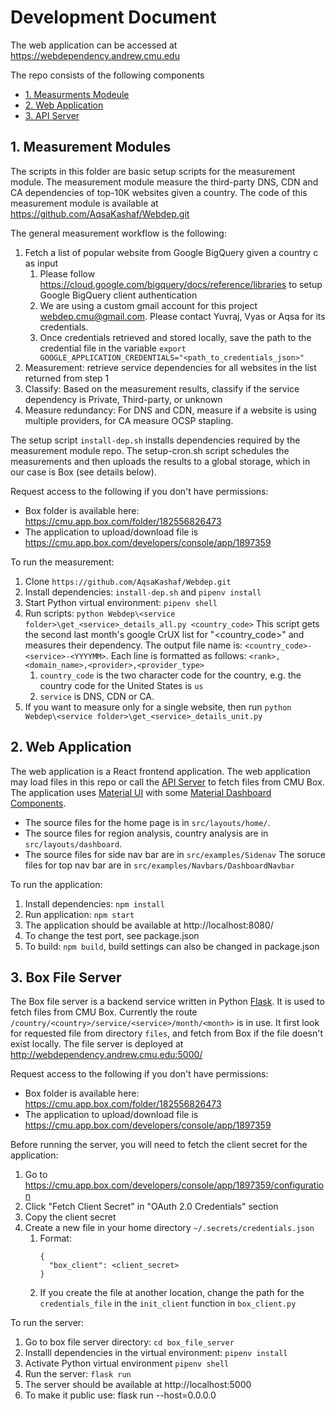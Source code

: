 # Development Document
The web application can be accessed at https://webdependency.andrew.cmu.edu

The repo consists of the following components
  - [1. Measurments Modeule](#1-measurements-scripts)
  - [2. Web Application](#2-web-application)
  - [3. API Server](#3-box-file-server)
  
## 1. Measurement Modules
The scripts in this folder are basic setup scripts for the measurement module. The measurement module measure the third-party DNS, CDN and CA dependencies of top-10K websites given a country. The code of this measurement module is available at https://github.com/AqsaKashaf/Webdep.git

The general measurement workflow is the following:
1. Fetch a list of popular website from Google BigQuery given a country c as input
    1. Please follow https://cloud.google.com/bigquery/docs/reference/libraries to setup Google BigQuery client authentication
    1. We are using a custom gmail account for this project webdep.cmu@gmail.com. Please contact Yuvraj, Vyas or Aqsa for its credentials.
    1. Once credentials retrieved and stored locally, save the path to the credential file in the variable `export GOOGLE_APPLICATION_CREDENTIALS="<path_to_credentials_json>"` 
1. Measurement: retrieve service dependencies for all websites in the list returned from step 1
1. Classify: Based on the measurement results, classify if the service dependency is Private, Third-party, or unknown
1. Measure redundancy: For DNS and CDN, measure if a website is using multiple providers, for CA measure OCSP stapling.

The setup script `install-dep.sh` installs dependencies required by the measurement module repo. The setup-cron.sh script schedules the measurements and then uploads the results to a global storage, which in our case is Box (see details below).


Request access to the following if you don't have permissions:
- Box folder is available here: https://cmu.app.box.com/folder/182556826473
- The application to upload/download file is https://cmu.app.box.com/developers/console/app/1897359

To run the measurement:
1. Clone `https://github.com/AqsaKashaf/Webdep.git`
1. Install dependencies: `install-dep.sh` and `pipenv install`
1. Start Python virtual environment: `pipenv shell`
1. Run scripts: `python Webdep\<service folder>\get_<service>_details_all.py <country_code>` This script gets the second last month's google CrUX list for "<country_code>" and measures their dependency. The output file name is: `<country_code>-<service>-<YYYYMM>`. Each line is formatted as follows: `<rank>,<domain_name>,<provider>,<provider_type>`
    1. `country_code` is the two character code for the country, e.g. the country code for the United States is `us`
    1. `service` is DNS, CDN or CA.
1. If you want to measure only for a single website, then run `python Webdep\<service folder>\get_<service>_details_unit.py`



## 2. Web Application
The web application is a React frontend application. The web application may load files in this repo or call the [API Server](#3-box-file-server) to fetch files from CMU Box. The application uses [Material UI](https://mui.com/material-ui/getting-started/overview/) with some [Material Dashboard Components](https://www.creative-tim.com/learning-lab/react/routing-system/material-dashboard/).

- The source files for the home page is in `src/layouts/home/`. 
- The source files for region analysis, country analysis are in `src/layouts/dashboard`. 
- The source files for side nav bar are in `src/examples/Sidenav`
The soruce files for top nav bar are in `src/examples/Navbars/DashboardNavbar`

To run the application:
1. Install dependencies: `npm install`
1. Run application: `npm start`
1. The application should be available at http://localhost:8080/
1. To change the test port, see package.json
1. To build: `npm build`, build settings can also be changed in package.json


## 3. Box File Server
The Box file server is a backend service written in Python [Flask](https://flask.palletsprojects.com/en/2.2.x/). It is used to fetch files from CMU Box. Currently the route `/country/<country>/service/<service>/month/<month>` is in use. It first look for requested file from directory `files`, and fetch from Box if the file doesn't exist locally. The file server is deployed at http://webdependency.andrew.cmu.edu:5000/


Request access to the following if you don't have permissions:
- Box folder is available here: https://cmu.app.box.com/folder/182556826473
- The application to upload/download file is https://cmu.app.box.com/developers/console/app/1897359

Before running the server, you will need to fetch the client secret for the application:
1. Go to https://cmu.app.box.com/developers/console/app/1897359/configuration
1. Click "Fetch Client Secret" in "OAuth 2.0 Credentials" section
1. Copy the client secret
1. Create a new file in your home directory `~/.secrets/credentials.json`
    1. Format:
        ```
        {
          "box_client": <client_secret>
        }
        ```
    1. If you create the file at another location, change the path for the `credentials_file` in the `init_client` function in `box_client.py`

To run the server:
1. Go to box file server directory: `cd box_file_server`
1. Installl dependencies in the virtual environment: `pipenv install`
1. Activate Python virtual environment `pipenv shell`
1. Run the server: `flask run`
1. The server should be available at http://localhost:5000
1. To make it public use: flask run --host=0.0.0.0